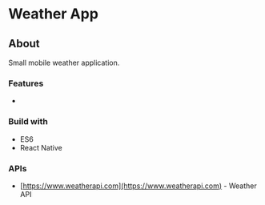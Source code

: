 # Weather App
## About
Small mobile weather application.

### Features
* 

### Build with
* ES6
* React Native

### APIs
* [https://www.weatherapi.com](https://www.weatherapi.com) - Weather API
